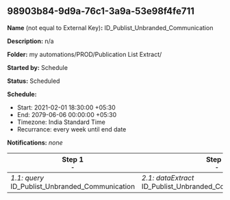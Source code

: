 ## 98903b84-9d9a-76c1-3a9a-53e98f4fe711

**Name** (not equal to External Key)**:** ID_Publist_Unbranded_Communication

**Description:** n/a

**Folder:** my automations/PROD/Publication List Extract/

**Started by:** Schedule

**Status:** Scheduled

**Schedule:**

* Start: 2021-02-01 18:30:00 +05:30
* End: 2079-06-06 00:00:00 +05:30
* Timezone: India Standard Time
* Recurrance: every week until end date

**Notifications:** _none_


| Step 1<br>_<small>-</small>_ | Step 2<br>_<small>-</small>_ | Step 3<br>_<small>-</small>_ |
| --- | --- | --- |
| _1.1: query_<br>ID_Publist_Unbranded_Communication | _2.1: dataExtract_<br>ID_Publist_Unbranded_Communication_Extract | _3.1: fileTransfer_<br>ID_Publist_Unbranded_Communication_Transfer |
